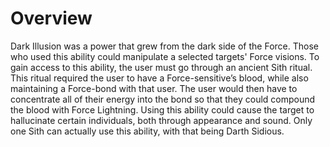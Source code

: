 # Overview

Dark Illusion was a power that grew from the dark side of the Force.
Those who used this ability could manipulate a selected targets' Force visions.
To gain access to this ability, the user must go through an ancient Sith ritual.
This ritual required the user to have a Force-sensitive’s blood, while also maintaining a Force-bond with that user.
The user would then have to concentrate all of their energy into the bond so that they could compound the blood with Force Lightning.
Using this ability could cause the target to hallucinate certain individuals, both through appearance and sound.
Only one Sith can actually use this ability, with that being Darth Sidious.
